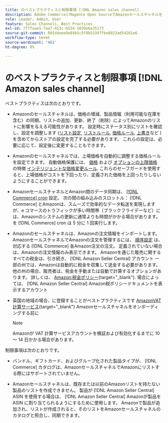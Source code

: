 ```yaml
---
title: のベストプラクティスと制限事項 [!DNL Amazon sales channel]
description: Adobe CommerceとMagento Open SourceでAmazonセールスチャネルを使用する際のベストプラクティスと制限事項を確認します。
role: Leader, Admin, User
feature: Sales Channels, Best Practices
exl-id: 7f7faae1-7aa7-413c-b534-1039e6a35173
source-git-commit: 801d4eee9e84b5c5f8b53397fbe8023ad54281e6
workflow-type: tm+mt
source-wordcount: '461'
ht-degree: 0%

---
```


# のベストプラクティスと制限事項 [!DNL Amazon sales channel]

ベストプラクティスは次のとおりです。

- Amazonのセールスチャネルは、価格の増減、製品情報（利用可能な在庫を含む）の同期、リストの追加、更新、終了（削除）によってAmazonのリストに影響を与える可能性があります。 設定時にステータス別にリストを確認し、設定を調整します ([リスト設定](./listing-settings.md), [リストルール](./listing-rules.md), [価格ルール](./pricing-products.md), [上書き](./overrides.md)など ) を含めてからストアの設定を完了する必要があります。 これらの設定は、必要に応じて、設定後に変更することもできます。

- Amazonのセールスチャネルでは、上場価格を自動的に調整する価格ルールを設定できます。 自動価格保護には、 [価格](./floor-price.md) および [オプションの上限価格](./optional-ceiling-price.md) の特徴 [インテリジェントな価格変更ルール](./intelligent-repricing-rules.md). これらのセーフガードを使用すると、上場価格がコストを下回ったり、定義された価格を上回ったりしないようにすることができます。

- AmazonセールスチャネルとAmazon間のデータ同期は、 [[!DNL Commerce] cron](https://experienceleague.adobe.com/docs/commerce-admin/systems/tools/cron.html) 設定。 次の間の組み込みのスロットル： [!DNL Commerce] とAmazonは、スムーズで効率的なデータ転送を実現しますが、e コマースのトラフィックが多い時間帯（ブラックフライデーなど）には、Amazonのシステムの更新に通常よりも時間がかかる場合があります。 を [!DNL Commerce] cron は 5 分に 1 回実行します。

- Amazonのセールスチャネルは、Amazonの注文情報をインポートします。 AmazonセールスチャネルでAmazonの注文を管理するには、 [順序設定](./order-settings.md) は、対応する [!DNL Commerce] 各Amazon注文の注文。 定義されていない場合は、Amazonの注文情報のみ表示できます。 Amazonを通じた販売に関するすべての税金は、引き続き、 [!DNL Amazon Seller Central] アカウント 一部の州では、Amazonは自動的に税金を収集して送金する必要があります。 他の州の場合、販売者は、税金を手動または自動で計算するオプションがあります。 詳しくは、 [Amazon:税金ポリシー](https://sellercentral.amazon.com/gp/help/external/help.html?itemID=200405820&amp;language=en_US/){target="_blank"}. 場合によっては、 [!DNL Amazon Seller Central] Amazon税ポリシードキュメントを表示するアカウント

- 英国の地域の場合、に登録することがベストプラクティスです [AmazonVAT 計算サービス](https://sell.amazon.co.uk/learn/vat-resources/){target="_blank"} Amazonセールスチャネルをオンボーディングする前に

  >[!NOTE]
  >
  >Amazonが VAT 計算サービスアカウントを検証および有効化するまでに 10 ～ 14 日かかる場合があります。

制限事項は次のとおりです。

- バンドル、ギフトカード、およびグループ化された製品タイプが、 [!DNL Commerce] カタログは、AmazonセールスチャネルでAmazonにリストする際にはサポートされていません。

- Amazonセールスチャネルは、既存または以前のAmazonリストを持たない製品のリストを作成できません。 製品が [!DNL Amazon Seller Central] ASIN を使用する場合は、 [!DNL Amazon Seller Central] Amazonが製品を ASIN に割り当てられるようにするために使用します。 Amazonで製品が追加され、リストが作成されると、そのリストをAmazonセールスチャネルのカタログと照合し、同期できます。
